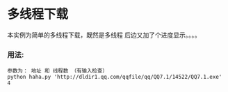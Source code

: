 多线程下载  
===================================  
  本实例为简单的多线程下载，既然是多线程 后边又加了个进度显示。。。。
  
### 用法:    
    
    参数为： 地址 和 线程数 （有输入检查）
    python haha.py 'http://dldir1.qq.com/qqfile/qq/QQ7.1/14522/QQ7.1.exe' 4
    
